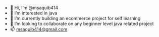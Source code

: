 - 👋 Hi, I’m @msaquib414
- 👀 I’m interested in java
- 🌱 I’m currently building an ecommerce project for self learning
- 💞️ I’m looking to collaborate on any beginner level java related project
- 📫 msaquib414@gmail.com

<!---
msaquib414/msaquib414 is a ✨ special ✨ repository because its `README.md` (this file) appears on your GitHub profile.
You can click the Preview link to take a look at your changes.
--->
